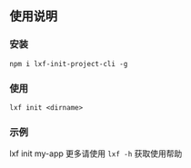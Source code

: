 ## 使用说明

### 安装

```shell
npm i lxf-init-project-cli -g
```

### 使用

```
lxf init <dirname>
```

### 示例

lxf init my-app
更多请使用 `lxf -h` 获取使用帮助
